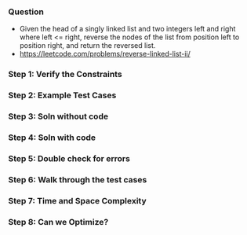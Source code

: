 ### Question

* Given the head of a singly linked list and two integers left and right where left <= right, reverse the nodes of the list from position left to position right, and return the reversed list.
* https://leetcode.com/problems/reverse-linked-list-ii/

### Step 1: Verify the Constraints

### Step 2: Example Test Cases

### Step 3: Soln without code

### Step 4: Soln with code

### Step 5: Double check for errors

### Step 6: Walk through the test cases

### Step 7: Time and Space Complexity

### Step 8: Can we Optimize?